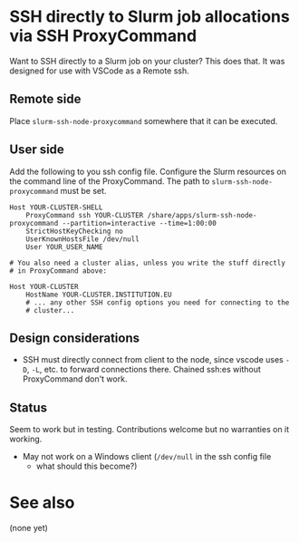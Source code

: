# SSH directly to Slurm job allocations via SSH ProxyCommand

Want to SSH directly to a Slurm job on your cluster?  This does that.
It was designed for use with VSCode as a Remote ssh.


## Remote side

Place `slurm-ssh-node-proxycommand` somewhere that it can be executed.


## User side

Add the following to you ssh config file.  Configure the  Slurm
resources on the command line of the ProxyCommand.  The path to
`slurm-ssh-node-proxycommand` must be set.

```
Host YOUR-CLUSTER-SHELL
    ProxyCommand ssh YOUR-CLUSTER /share/apps/slurm-ssh-node-proxycommand --partition=interactive --time=1:00:00
    StrictHostKeyChecking no
    UserKnownHostsFile /dev/null
    User YOUR_USER_NAME

# You also need a cluster alias, unless you write the stuff directly
# in ProxyCommand above:

Host YOUR-CLUSTER
    HostName YOUR-CLUSTER.INSTITUTION.EU
    # ... any other SSH config options you need for connecting to the
	# cluster...
```


## Design considerations

- SSH must directly connect from client to the node, since vscode uses
  `-D`, `-L`, etc. to forward connections there.  Chained ssh:es
  without ProxyCommand don't work.


## Status

Seem to work but in testing.  Contributions welcome but no warranties
on it working.


* May not work on a Windows client (`/dev/null` in the ssh config file
  - what should this become?)


# See also

(none yet)
